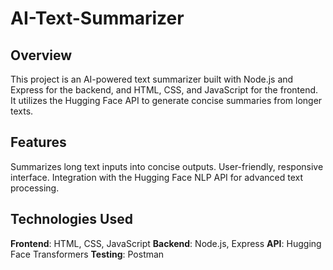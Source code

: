 # AI-Text-Summarizer
## Overview
This project is an AI-powered text summarizer built with Node.js and Express for the backend, and HTML, CSS, and JavaScript for the frontend. It utilizes the Hugging Face API to generate concise summaries from longer texts.

## Features
Summarizes long text inputs into concise outputs.
User-friendly, responsive interface.
Integration with the Hugging Face NLP API for advanced text processing.

## Technologies Used
**Frontend**: HTML, CSS, JavaScript
**Backend**: Node.js, Express
**API**: Hugging Face Transformers
**Testing**: Postman
